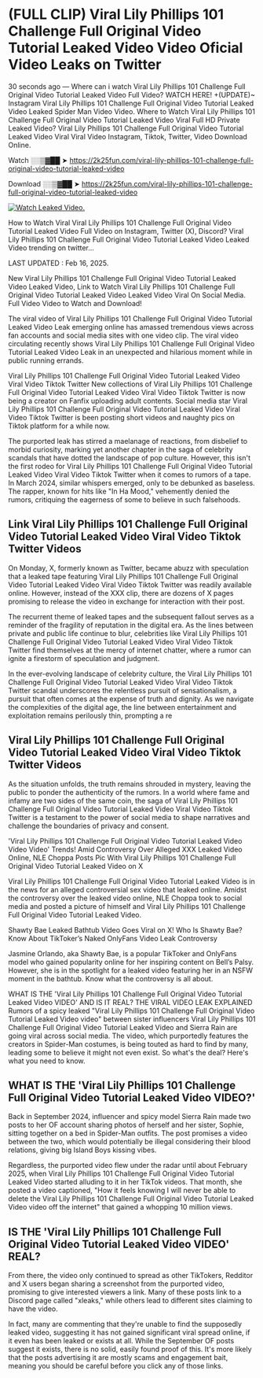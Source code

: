 # (FULL CLIP) Viral Lily Phillips 101 Challenge Full Original Video Tutorial Leaked Video Video Oficial Video Leaks on Twitter

30 seconds ago — Where can i watch Viral Lily Phillips 101 Challenge Full Original Video Tutorial Leaked Video Full Video? WATCH HERE! +(UPDATE)~ Instagram Viral Lily Phillips 101 Challenge Full Original Video Tutorial Leaked Video Leaked Spider Man Video Video. Where to Watch Viral Lily Phillips 101 Challenge Full Original Video Tutorial Leaked Video Viral Full HD Private Leaked Video? Viral Lily Phillips 101 Challenge Full Original Video Tutorial Leaked Video Viral Viral Video Instagram, Tiktok, Twitter, Video Download Online.

Watch ░░▒▓██ ➤ https://2k25fun.com/viral-lily-phillips-101-challenge-full-original-video-tutorial-leaked-video

Download ░░▒▓██ ➤ https://2k25fun.com/viral-lily-phillips-101-challenge-full-original-video-tutorial-leaked-video

[![Watch Leaked Video.](https://miro.medium.com/v2/resize:fit:828/format:webp/1*cilzJN44JGOrTw9NJCrNHA.gif "Watch Leaked Video")](https://2k25fun.com/viral-lily-phillips-101-challenge-full-original-video-tutorial-leaked-video)

How to Watch Viral Viral Lily Phillips 101 Challenge Full Original Video Tutorial Leaked Video Full Video on Instagram, Twitter (X), Discord? Viral Lily Phillips 101 Challenge Full Original Video Tutorial Leaked Video Leaked Video trending on twitter...

LAST UPDATED : Feb 16, 2025.

New Viral Lily Phillips 101 Challenge Full Original Video Tutorial Leaked Video Leaked Video, Link to Watch Viral Lily Phillips 101 Challenge Full Original Video Tutorial Leaked Video Leaked Video Viral On Social Media. Full Video Video to Watch and Download!

The viral video of Viral Lily Phillips 101 Challenge Full Original Video Tutorial Leaked Video Leak emerging online has amassed tremendous views across fan accounts and social media sites with one video clip. The viral video circulating recently shows Viral Lily Phillips 101 Challenge Full Original Video Tutorial Leaked Video Leak in an unexpected and hilarious moment while in public running errands.

Viral Lily Phillips 101 Challenge Full Original Video Tutorial Leaked Video Viral Video Tiktok Twitter New collections of Viral Lily Phillips 101 Challenge Full Original Video Tutorial Leaked Video Viral Video Tiktok Twitter is now being a creator on Fanfix uploading adult contents. Social media star Viral Lily Phillips 101 Challenge Full Original Video Tutorial Leaked Video Viral Video Tiktok Twitter is been posting short videos and naughty pics on Tiktok platform for a while now.

The purported leak has stirred a maelanage of reactions, from disbelief to morbid curiosity, marking yet another chapter in the saga of celebrity scandals that have dotted the landscape of pop culture. However, this isn't the first rodeo for Viral Lily Phillips 101 Challenge Full Original Video Tutorial Leaked Video Viral Video Tiktok Twitter when it comes to rumors of a tape. In March 2024, similar whispers emerged, only to be debunked as baseless. The rapper, known for hits like "In Ha Mood," vehemently denied the rumors, critiquing the eagerness of some to believe in such falsehoods.

## Link Viral Lily Phillips 101 Challenge Full Original Video Tutorial Leaked Video Viral Video Tiktok Twitter Videos

On Monday, X, formerly known as Twitter, became abuzz with speculation that a leaked tape featuring Viral Lily Phillips 101 Challenge Full Original Video Tutorial Leaked Video Viral Video Tiktok Twitter was readily available online. However, instead of the XXX clip, there are dozens of X pages promising to release the video in exchange for interaction with their post.

The recurrent theme of leaked tapes and the subsequent fallout serves as a reminder of the fragility of reputation in the digital era. As the lines between private and public life continue to blur, celebrities like Viral Lily Phillips 101 Challenge Full Original Video Tutorial Leaked Video Viral Video Tiktok Twitter find themselves at the mercy of internet chatter, where a rumor can ignite a firestorm of speculation and judgment.

In the ever-evolving landscape of celebrity culture, the Viral Lily Phillips 101 Challenge Full Original Video Tutorial Leaked Video Viral Video Tiktok Twitter scandal underscores the relentless pursuit of sensationalism, a pursuit that often comes at the expense of truth and dignity. As we navigate the complexities of the digital age, the line between entertainment and exploitation remains perilously thin, prompting a re

##  Viral Lily Phillips 101 Challenge Full Original Video Tutorial Leaked Video Viral Video Tiktok Twitter Videos

As the situation unfolds, the truth remains shrouded in mystery, leaving the public to ponder the authenticity of the rumors. In a world where fame and infamy are two sides of the same coin, the saga of Viral Lily Phillips 101 Challenge Full Original Video Tutorial Leaked Video Viral Video Tiktok Twitter is a testament to the power of social media to shape narratives and challenge the boundaries of privacy and consent.

'Viral Lily Phillips 101 Challenge Full Original Video Tutorial Leaked Video Video Video' Trends! Amid Controversy Over Alleged XXX Leaked Video Online, NLE Choppa Posts Pic With Viral Lily Phillips 101 Challenge Full Original Video Tutorial Leaked Video on X

Viral Lily Phillips 101 Challenge Full Original Video Tutorial Leaked Video is in the news for an alleged controversial sex video that leaked online. Amidst the controversy over the leaked video online, NLE Choppa took to social media and posted a picture of himself and Viral Lily Phillips 101 Challenge Full Original Video Tutorial Leaked Video.

Shawty Bae Leaked Bathtub Video Goes Viral on X! Who Is Shawty Bae? Know About TikToker’s Naked OnlyFans Video Leak Controversy

Jasmine Orlando, aka Shawty Bae, is a popular TikToker and OnlyFans model who gained popularity online for her inspiring content on Bell’s Palsy. However, she is in the spotlight for a leaked video featuring her in an NSFW moment in the bathtub. Know what the controversy is all about.

WHAT IS THE 'Viral Lily Phillips 101 Challenge Full Original Video Tutorial Leaked Video VIDEO' AND IS IT REAL? THE VIRAL VIDEO LEAK EXPLAINED Rumors of a spicy leaked "Viral Lily Phillips 101 Challenge Full Original Video Tutorial Leaked Video video" between sister influencers Viral Lily Phillips 101 Challenge Full Original Video Tutorial Leaked Video and Sierra Rain are going viral across social media. The video, which purportedly features the creators in Spider-Man costumes, is being touted as hard to find by many, leading some to believe it might not even exist. So what's the deal? Here's what you need to know.

## WHAT IS THE 'Viral Lily Phillips 101 Challenge Full Original Video Tutorial Leaked Video VIDEO?'

Back in September 2024, influencer and spicy model Sierra Rain made two posts to her OF account sharing photos of herself and her sister, Sophie, sitting together on a bed in Spider-Man outfits. The post promises a video between the two, which would potentially be illegal considering their blood relations, giving big Island Boys kissing vibes.

Regardless, the purported video flew under the radar until about February 2025, when Viral Lily Phillips 101 Challenge Full Original Video Tutorial Leaked Video started alluding to it in her TikTok videos. That month, she posted a video captioned, "How it feels knowing I will never be able to delete the Viral Lily Phillips 101 Challenge Full Original Video Tutorial Leaked Video video off the internet" that gained a whopping 10 million views.

## IS THE 'Viral Lily Phillips 101 Challenge Full Original Video Tutorial Leaked Video VIDEO' REAL?

From there, the video only continued to spread as other TikTokers, Redditor and X users began sharing a screenshot from the purported video, promising to give interested viewers a link. Many of these posts link to a Discord page called "xleaks," while others lead to different sites claiming to have the video.

In fact, many are commenting that they're unable to find the supposedly leaked video, suggesting it has not gained significant viral spread online, if it even has been leaked or exists at all. While the September OF posts suggest it exists, there is no solid, easily found proof of this. It's more likely that the posts advertising it are mostly scams and engagement bait, meaning you should be careful before you click any of those links.